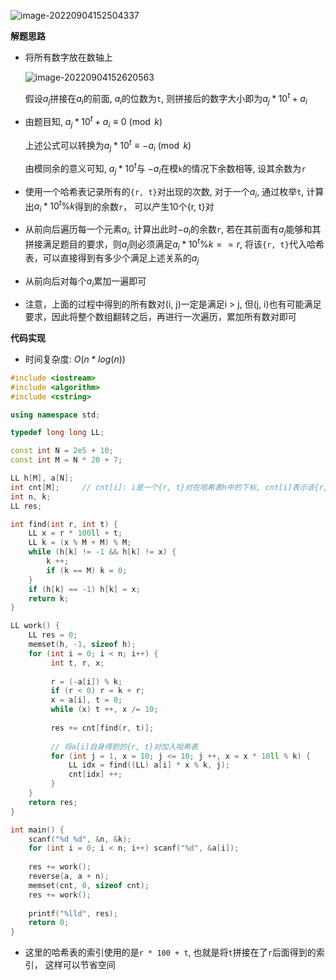 ![image-20220904152504337](http://www.cdn.liver0377.xyz/typora/202209041525407.png)



**解题思路**

- 将所有数字放在数轴上

  ![image-20220904152620563](http://www.cdn.liver0377.xyz/typora/202209041526598.png)

  假设$a_j$拼接在$a_i$的前面, $a_i$的位数为`t`, 则拼接后的数字大小即为$a_j * 10^t + a_i$
  
- 由题目知, ${a_j * 10^t + a_i} \equiv 0 \pmod{k}$

  上述公式可以转换为$a_j * 10 ^ t \equiv -a_i \pmod{k}$ 

  由模同余的意义可知, $a_j * 10 ^ t$与 $- a_i$在模`k`的情况下余数相等, 设其余数为`r`

- 使用一个哈希表记录所有的`{r, t}`对出现的次数, 对于一个$a_i$, 通过枚举`t`, 计算出$a_i * 10 ^ t \% k$得到的余数`r`， 可以产生10个{r, t}对

- 从前向后遍历每一个元素$a_i$, 计算出此时$-a_i % k$的余数`r`, 若在其前面有$a_j$能够和其拼接满足题目的要求，则$a_j$则必须满足$a_i * 10 ^ t \% k == r$, 将该`{r, t}`代入哈希表，可以直接得到有多少个满足上述关系的$a_j$

- 从前向后对每个$a_i$累加一遍即可

- 注意，上面的过程中得到的所有数对(i, j)一定是满足i > j, 但(j, i)也有可能满足要求，因此将整个数组翻转之后，再进行一次遍历，累加所有数对即可



**代码实现**

- 时间复杂度: $O(n * log(n))$

```cc
#include <iostream>
#include <algorithm>
#include <cstring>

using namespace std;

typedef long long LL;

const int N = 2e5 + 10;
const int M = N * 20 + 7;

LL h[M], a[N];
int cnt[M];     // cnt[i]: i是一个{r, t}对在哈希表h中的下标, cnt[i]表示该{r, t}对有多少个数与之对应
int n, k;
LL res;

int find(int r, int t) {
    LL x = r * 100ll + t;
    LL k = (x % M + M) % M;
    while (h[k] != -1 && h[k] != x) {
        k ++;
        if (k == M) k = 0;
    }   
    if (h[k] == -1) h[k] = x;
    return k;
}

LL work() {
    LL res = 0;
    memset(h, -1, sizeof h);
    for (int i = 0; i < n; i++) {
         int t, r, x;
         
         r = (-a[i]) % k;
         if (r < 0) r = k + r;
         x = a[i], t = 0;
         while (x) t ++, x /= 10;
         
         res += cnt[find(r, t)];
         
         // 将a[i]自身得到的{r, t}对加入哈希表
         for (int j = 1, x = 10; j <= 10; j ++, x = x * 10ll % k) {
             LL idx = find((LL) a[i] * x % k, j);
             cnt[idx] ++;
         }
    }
    return res;
}

int main() {
    scanf("%d %d", &n, &k);
    for (int i = 0; i < n; i++) scanf("%d", &a[i]);
    
    res += work();
    reverse(a, a + n);
    memset(cnt, 0, sizeof cnt);
    res += work();
    
    printf("%lld", res);
    return 0;
}
```

- 这里的哈希表的索引使用的是`r * 100 + t`, 也就是将`t`拼接在了`r`后面得到的索引， 这样可以节省空间
